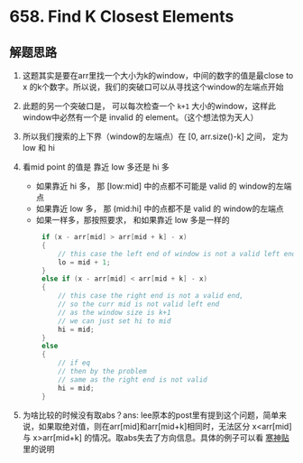 # 658. Find K Closest Elements

## 解题思路

1. 这题其实是要在arr里找一个大小为k的window，中间的数字的值是最close to x 的k个数字。所以说，我们的突破口可以从寻找这个window的左端点开始
2. 此题的另一个突破口是， 可以每次检查一个 ```k+1``` 大小的window，这样此window中必然有一个是 invalid 的 element。（这个想法惊为天人）
3. 所以我们搜索的上下界（window的左端点）在 [0, arr.size()-k] 之间， 定为 low 和 hi

4. 看mid point 的值是 靠近 low 多还是 hi 多
    - 如果靠近 hi 多， 那  [low:mid] 中的点都不可能是 valid 的 window的左端点
    - 如果靠近 low 多， 那 (mid:hi] 中的点都不是 valid 的 window的左端点
    - 如果一样多，那按照要求， 和如果靠近 low 多是一样的

```cpp
        if (x - arr[mid] > arr[mid + k] - x)
        {
            // this case the left end of window is not a valid left end
            lo = mid + 1;
        }
        else if (x - arr[mid] < arr[mid + k] - x)
        {
            // this case the right end is not a valid end,
            // so the curr mid is not valid left end
            // as the window size is k+1
            // we can just set hi to mid
            hi = mid;
        }
        else
        {
            // if eq
            // then by the problem
            // same as the right end is not valid
            hi = mid;
        }
```

5. 为啥比较的时候没有取abs？ans: lee原本的post里有提到这个问题，简单来说，如果取绝对值，则在arr[mid]和arr[mid+k]相同时，无法区分 x<arr[mid] 与 x>arr[mid+k] 的情况。取abs失去了方向信息。具体的例子可以看 [寒神贴](https://leetcode.com/problems/find-k-closest-elements/discuss/106426/JavaC%2B%2BPython-Binary-Search-O(log(N-K)-%2B-K)) 里的说明
